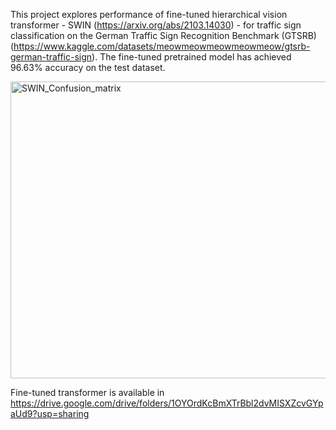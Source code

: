 This project explores performance of fine-tuned hierarchical vision transformer - SWIN (https://arxiv.org/abs/2103.14030) - for traffic sign classification on the German Traffic Sign Recognition Benchmark (GTSRB) (https://www.kaggle.com/datasets/meowmeowmeowmeowmeow/gtsrb-german-traffic-sign). The fine-tuned pretrained model has achieved 96.63% accuracy on the test dataset.

<img width="563" height="475" alt="SWIN_Confusion_matrix" src="https://github.com/user-attachments/assets/aa4a6a21-40a2-408f-8734-a939610208b4" />



Fine-tuned transformer is available in https://drive.google.com/drive/folders/1OYOrdKcBmXTrBbl2dvMISXZcvGYpaUd9?usp=sharing
